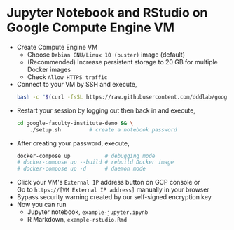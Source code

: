 # Jupyter Notebook and RStudio on Google Compute Engine VM

* Create Compute Engine VM  
  * Choose `Debian GNU/Linux 10 (buster)` image (default)
  * (Recommended) Increase persistent storage to 20 GB for multiple Docker images
  * Check `Allow HTTPS traffic`
* Connect to your VM by SSH and execute,
  ```bash
  bash -c "$(curl -fsSL https://raw.githubusercontent.com/dddlab/google-faculty-institute-demo/master/setup.sh)"
  ```
* Restart your session by logging out then back in and execute,
  ```bash
  cd google-faculty-institute-demo && \
      ./setup.sh         # create a notebook password
  ```
* After creating your password, execute,
  ```bash
  docker-compose up           # debugging mode
  # docker-compose up --build # rebuild Docker image
  # docker-compose up -d      # daemon mode
  ```
* Click your VM's `External IP` address button on GCP console or  
  Go to `https://[VM External IP address]` manually in your browser
* Bypass security warning created by our self-signed encryption key
* Now you can run 
  * Jupyter notebook, `example-jupyter.ipynb`
  * R Markdown, `example-rstudio.Rmd`


